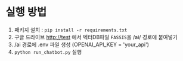# 실행 방법

1. 패키지 설치 : `pip install -r requirements.txt`
2. 구글 드라이브 <http://test>  에서 벡터DB파일 `FASSIS`을  /ai/ 경로에 붙여넣기
3. /ai 경로에 .env 파일 생성 (OPENAI_API_KEY = 'your_api')
4. `python run_chatbot.py` 실행